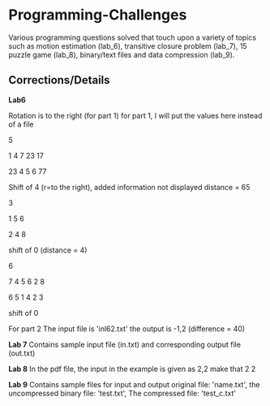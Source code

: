 # Programming-Challenges


Various programming questions solved that touch upon a variety of topics such as motion estimation (lab_6), transitive closure problem (lab_7), 15 puzzle game (lab_8), binary/text files and data compression (lab_9).

## Corrections/Details

**Lab6**

Rotation is to the right (for part 1)
for part 1, I will put the values here instead of a file

5

1 4 7 23 17

23 4 5 6 77

Shift of 4 (r=to the right), added information not displayed distance = 65

3

1 5 6

2 4 8

shift of 0 (distance = 4)

6

7 4 5 6 2 8

6 5 1 4 2 3

shift of 0

For part 2
The input file is 'inl62.txt' the output is -1,2 (difference = 40)

**Lab 7**
Contains sample input file (in.txt) and corresponding output file (out.txt)

**Lab 8** 
In the pdf file, the input in the example is given as 2,2 make that 2 2 

**Lab 9**
Contains sample files for input and output
original file: 'name.txt',
the uncompressed binary file: 'test.txt',
The compressed file: 'test_c.txt'

